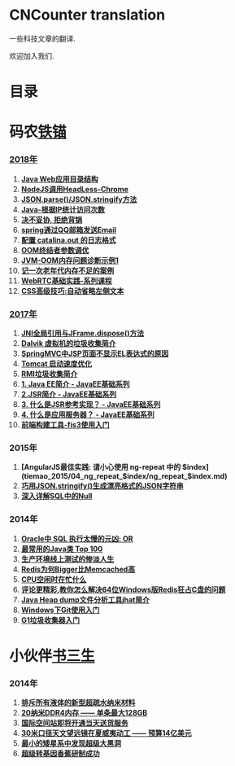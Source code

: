 CNCounter translation
===========

一些科技文章的翻译.

欢迎加入我们. 

# 目录 #


##

# 码农[铁锚](http://blog.csdn.net/renfufei)


### [2018年](./tiemao_2018)

1. [**Java Web应用目录结构**](tiemao_2018/01_java_web_package/01_java_web_package.md)
1. [**NodeJS调用HeadLess-Chrome**](tiemao_2018/05_headless-chrome-node-js/05_headless-chrome-node-js.md)
1. [**JSON.parse()/JSON.stringify方法**](tiemao_2018/06_JSON_stringify_parse/06_JSON_stringify_parse.md)
1. [**Java-根据IP统计访问次数**](tiemao_2018/07_Java_IP_Visit_Counter/07_Java_IP_Visit_Counter.md)
1. [**决不妥协, 拒绝背锅**](tiemao_2018/08_saying_no/08_saying_no.md)
1. [**spring通过QQ邮箱发送Email**](tiemao_2018/09_spring_send_email/09_spring_send_email.md)
1. [**配置 catalina.out 的日志格式**](tiemao_2018/15_catalina_out_log/15_catalina_out_log.md)
1. [**OOM终结者参数调优**](tiemao_2018/20_oom_killer/20_oom_killer.md)
1. [**JVM-OOM内存问题诊断示例1**](tiemao_2018/26_jvm_analysize_demo1/26_jvm_analysize_demo1.md)
1. [**记一次老年代内存不足的案例**](tiemao_2018/27_jvm_analysize_demo2/27_jvm_analysize_demo2.md)
1. [**WebRTC基础实践-系列课程**](tiemao_2018/31_WebRTC/README.md)
43. [**CSS高级技巧:自动省略左侧文本**](tiemao_2018/43_css-ellipsis-left/43_css-ellipsis-left.md)


### [2017年](./tiemao_2017)

1. [**JNI全局引用与JFrame.dispose()方法**](tiemao_2017/01_JFrame_dispose_JNI/01_JFrame_dispose_JNI.md)
1. [**Dalvik 虚拟机的垃圾收集简介**](tiemao_2017/02_gc-in-dalvik-vm-in-android/02_gc-in-dalvik-vm-in-android.md)
1. [**SpringMVC中JSP页面不显示EL表达式的原因**](tiemao_2017/03_spring_mvc_jsp_el_jstl/03_spring_mvc_jsp_el_jstl.md)
1. [**Tomcat 启动速度优化**](tiemao_2017/07_FasterStartUp_Tomcat/07_FasterStartUp_Tomcat.md)
1. [**RMI垃圾收集简介**](tiemao_2017/10_rmi_gc/10_rmi_gc.md)
1. [**1. Java EE简介 - JavaEE基础系列**](tiemao_2017/23_what-is-java-ee/23_what-is-java-ee.md)
1. [**2.JSR简介 - JavaEE基础系列**](tiemao_2017/22_what-is-a-jsr/22_what-is-a-jsr.md)
1. [**3. 什么是JSR参考实现？ - JavaEE基础系列**](tiemao_2017/24_jsr-reference-impl/24_jsr-reference-impl.md)
1. [**4. 什么是应用服务器？ - JavaEE基础系列**](tiemao_2017/26_what-is-an-application-server/26_what-is-an-application-server.md)
1. [**前端构建工具-fis3使用入门**](tiemao_2017/27_fis3_usage/27_fis3_usage.md)


### 2015年

1. **[AngularJS最佳实践: 请小心使用 ng-repeat 中的 $index](tiemao_2015/04_ng_repeat_$index/ng_repeat_$index.md)**
1. **[巧用JSON.stringify()生成漂亮格式的JSON字符串](tiemao_2015/05_JSON_indent/05_JSON_indent.md)**
1. **[深入详解SQL中的Null](tiemao_2015/10_Understanding_SQL_Null/10_Understanding_SQL_Null.md)**


### 2014年

1. **[Oracle中 SQL 执行太慢的元凶: OR](tiemao_2014/SQL_OR/sql_slow_by_or.md)**
1. **[最常用的Java类 Top 100](tiemao_2014/Java100Classes/Java100Classes.md)**
1. **[生产环境线上测试的惨淡人生](tiemao_2014/ProductionTesting/ProductionTesting.md)**
1. **[Redis为何Bigger比Memcached高](tiemao_2014/Redis_beats_Memcached/Redis_beats_Memcached.md)**
1. **[CPU空闲时在忙什么](tiemao_2014/CPUIdel/CPUIdel.md)**
1. **[评论更精彩,教你怎么解决64位Windows版Redis狂占C盘的问题](tiemao_2014/RedisQFork_heapdir/RedisQFork_heapdir.md)**
1. **[Java Heap dump文件分析工具jhat简介](tiemao_2014/jhat/jhat.md)**
1. **[Windows下Git使用入门](tiemao_2014/GitHelp/GitHelp.md)**
1. **[G1垃圾收集器入门](tiemao_2014/G1/G1.md)**



# 小伙伴[书三生](http://t.qq.com/renfufei)

### 2014年

1. **[排斥所有液体的新型超疏水纳米材料](shusansheng_2014/superomniphobic/superomniphobic.md)**
1. **[20纳米DDR4内存 —— 单条最大128GB](shusansheng_2014/Samsung20nmDDR4/Samsung20nmDDR4.md)**
1. **[国际空间站即将开通当天送货服务](shusansheng_2014/SpaceStation/SpaceStation.md)**
1. **[30米口径天文望远镜在夏威夷动工 —— 预算14亿美元](shusansheng_2014/telescope/telescope.md)**
1. **[最小的矮星系中发现超级大黑洞](shusansheng_2014/blackhole/blackhole.md)**
1. **[超级转基因香蕉研制成功](shusansheng_2014/superbanana/superbanana.md)**

